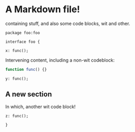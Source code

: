 # A Markdown file!

containing stuff, and also some code blocks, wit and other.

```wit
package foo:foo

interface foo {
```

```wit
x: func();
```

Intervening content, including a non-wit codeblock:
```js
function func() {}
```

```wit
y: func();
```

## A new section

In which, another wit code block!

```wit
z: func();
```

```wit
}
```
